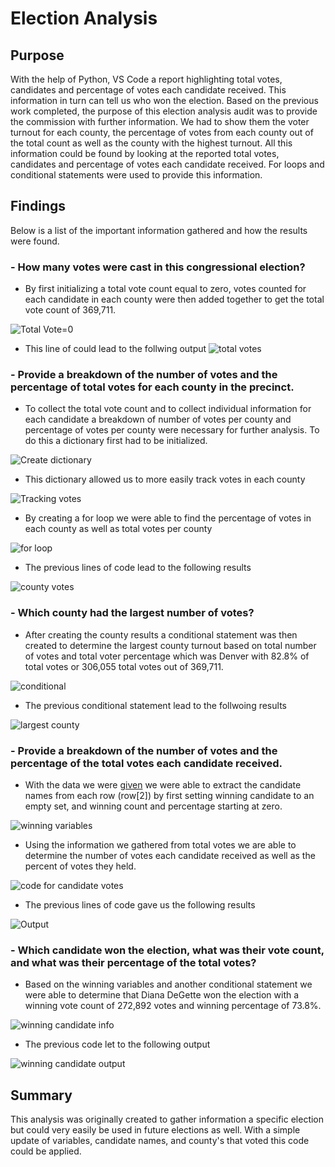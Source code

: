 # Election Analysis

## Purpose
With the help of Python, VS Code a report highlighting total votes, candidates and percentage of votes each candidate received. This information in turn can tell us who won the election. Based on the previous work completed, the purpose of this election analysis audit was to provide the commission with further information. We had to show them the voter turnout for each county, the percentage of votes from each county out of the total count as well as the county with the highest turnout. All this information could be found by looking at the reported total votes, candidates and percentage of votes each candidate received. For loops and conditional statements were used to provide this information.

## Findings
Below is a list of the important information gathered and how the results were found.

### - **How many votes were cast in this congressional election?**
  * By first initializing a total vote count equal to zero, votes counted for each candidate in each county were then added together to get the total vote count of 369,711.
  
![Total Vote=0](https://user-images.githubusercontent.com/80358062/114328957-c9561080-9b03-11eb-99a2-0a8b584fef95.png)

  * This line of could lead to the follwing output
![total votes](https://user-images.githubusercontent.com/80358062/114330464-69616900-9b07-11eb-9e74-132616611dd7.png)

### - **Provide a breakdown of the number of votes and the percentage of total votes for each county in the precinct.**
  * To collect the total vote count and to collect individual information for each candidate a breakdown of number of votes per county and percentage of votes per county were necessary for further analysis. To do this a dictionary first had to be initialized.
  
  ![Create dictionary](https://user-images.githubusercontent.com/80358062/114329072-19cd6e00-9b04-11eb-9e3c-8712f094e41b.png)
  
  * This dictionary allowed us to more easily track votes in each county 
  
  ![Tracking votes ](https://user-images.githubusercontent.com/80358062/114329211-5f8a3680-9b04-11eb-81c6-0a5798e411e8.png)
  
  * By creating a for loop we were able to find the percentage of votes in each county as well as total votes per county
  
  ![for loop](https://user-images.githubusercontent.com/80358062/114329596-61082e80-9b05-11eb-8d2d-6b26f0bfb278.png)
  
  * The previous lines of code lead to the following results
  
  ![county votes](https://user-images.githubusercontent.com/80358062/114330608-b34a4f00-9b07-11eb-8c90-d315ac710fff.png)

### - **Which county had the largest number of votes?**
  * After creating the county results a conditional statement was then created to determine the largest county turnout based on total number of votes and total voter percentage which was Denver with 82.8% of total votes or 306,055 total votes out of 369,711.
  
  ![conditional](https://user-images.githubusercontent.com/80358062/114329712-b47a7c80-9b05-11eb-857c-62c0dfa8ba97.png)
  
  * The previous conditional statement lead to the follwoing results 
  
  ![largest county](https://user-images.githubusercontent.com/80358062/114330698-e096fd00-9b07-11eb-9157-098602c8c6f0.png)

### - **Provide a breakdown of the number of votes and the percentage of the total votes each candidate received.**
  * With the data we were [given](https://github.com/liligould/Election_Analysis/blob/main/Resources/election_results.csv)
we were able to extract the candidate names from each row (row[2]) by first setting winning candidate to an empty set, and winning count and percentage starting at zero.
 
 ![winning variables](https://user-images.githubusercontent.com/80358062/114330017-61ed9000-9b06-11eb-94cf-fde34f54846f.png) 
 
 * Using the information we gathered from total votes we are able to determine the number of votes each candidate received as well as the percent of votes they held. 
 
 ![code for candidate votes](https://user-images.githubusercontent.com/80358062/114330298-05d73b80-9b07-11eb-9815-5cc3c9614b01.png)
 
 * The previous lines of code gave us the following results

![Output](https://user-images.githubusercontent.com/80358062/114330373-328b5300-9b07-11eb-8bd1-7e0203291a0e.png)

### - **Which candidate won the election, what was their vote count, and what was their percentage of the total votes?**
  * Based on the winning variables and another conditional statement we were able to determine that Diana DeGette won the election with a winning vote count of 272,892 votes and winning percentage of 73.8%.
  
  ![winning candidate info](https://user-images.githubusercontent.com/80358062/114330860-4c796580-9b08-11eb-8718-b5bd5a183834.png)
  
  * The previous code let to the following output
  
  ![winning candidate output](https://user-images.githubusercontent.com/80358062/114330915-6a46ca80-9b08-11eb-85a0-3938d575cd00.png)

## Summary
This analysis was originally created to gather information a specific election but could very easily be used in future elections as well. With a simple update of variables, candidate names, and county's that voted this code could be applied. 


